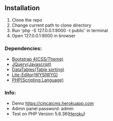 ## Installation

1. Clone the repo
2. Change current path to clone directory
3. Run 'php -S 127.0.0.1:9000 -t public' in terminal
4. Open 127.0.0.1:9000 in browser

### Dependencies:

* [Bootstrap 4(CSS/Theme)](https://getbootstrap.com)
* [JQuery(Javascript)](https://jquery.com)
* [DataTables(Table sorting)](https://datatables.net)
* [Lite-Editor(WYSIWYG)](https://github.com/appleple/lite-editor)
* [PHP(Scripting Language)](https://secure.php.net)

### Info:
*  Demo https://cincaicms.herokuapp.com
*  Admin panel password: admin
*  Test on PHP Version 5.6.36([Heroku](https://heroku.com))
